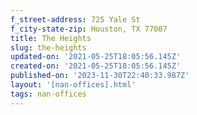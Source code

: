 ```yaml
---
f_street-address: 725 Yale St
f_city-state-zip: Houston, TX 77007
title: The Heights
slug: the-heights
updated-on: '2021-05-25T18:05:56.145Z'
created-on: '2021-05-25T18:05:56.145Z'
published-on: '2023-11-30T22:40:33.987Z'
layout: '[nan-offices].html'
tags: nan-offices
---
```



